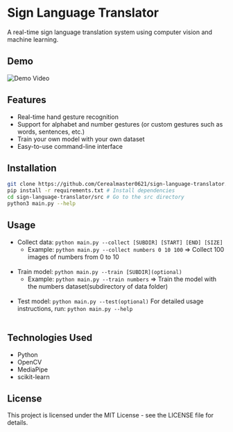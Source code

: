 # Sign Language Translator

A real-time sign language translation system using computer vision and machine learning.

## Demo

![Demo Video](./images/sr_sign_language_translator.gif)

## Features

- Real-time hand gesture recognition
- Support for alphabet and number gestures (or custom gestures such as words, sentences, etc.)
- Train your own model with your own dataset
- Easy-to-use command-line interface

## Installation

```bash
git clone https://github.com/Cerealmaster0621/sign-language-translator.git # Clone the repository
pip install -r requirements.txt # Install dependencies
cd sign-language-translator/src # Go to the src directory
python3 main.py --help
```

## Usage

- Collect data: `python main.py --collect [SUBDIR] [START] [END] [SIZE]`
  - Example: `python main.py --collect numbers 0 10 100` => Collect 100 images of numbers from 0 to 10<br><br>
- Train model: `python main.py --train [SUBDIR](optional)`
  - Example: `python main.py --train numbers` => Train the model with the numbers dataset(subdirectory of data folder)<br><br>
- Test model: `python main.py --test(optional)`
  For detailed usage instructions, run: `python main.py --help`<br><br>

## Technologies Used

- Python
- OpenCV
- MediaPipe
- scikit-learn

## License

This project is licensed under the MIT License - see the LICENSE file for details.

